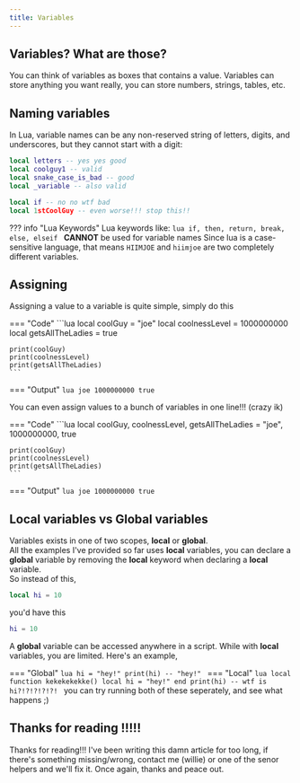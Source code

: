 ```yaml
---
title: Variables
---
```


## Variables? What are those?
You can think of variables as boxes that contains a value. Variables can store anything you want really, you can store numbers, strings, tables, etc.

## Naming variables
In Lua, variable names can be any non-reserved string of letters, digits, and underscores, but they cannot start with a digit:
```lua
local letters -- yes yes good
local coolguy1 -- valid
local snake_case_is_bad -- good
local _variable -- also valid

local if -- no no wtf bad
local 1stCoolGuy -- even worse!!! stop this!!
```
??? info "Lua Keywords"
	Lua keywords like:
	```lua
	if, then, return, break, else, elseif
	```
	**CANNOT** be used for variable names
Since lua is a case-sensitive language, that means ``HIIMJOE`` and ``hiimjoe`` are two completely different variables.

## Assigning
Assigning a value to a variable is quite simple, simply do this

=== "Code"
	```lua
	local coolGuy = "joe"
	local coolnessLevel = 1000000000
	local getsAllTheLadies = true

	print(coolGuy)
	print(coolnessLevel)
	print(getsAllTheLadies)
	```
=== "Output"
	```lua
	joe
	1000000000
	true
	```

You can even assign values to a bunch of variables in one line!!! (crazy ik)

=== "Code"
	```lua
	local coolGuy, coolnessLevel, getsAllTheLadies = "joe", 1000000000, true

	print(coolGuy)
	print(coolnessLevel)
	print(getsAllTheLadies)
	```
=== "Output"
	```lua
	joe
	1000000000
	true
	```

## Local variables vs Global variables
Variables exists in one of two scopes, **local** or **global**.  
All the examples I've provided so far uses **local** variables, you can declare a **global** variable by removing the **local** keyword when declaring a **local** variable.  
So instead of this,
```lua
local hi = 10
```
you'd have this
```lua
hi = 10
```	
A **global** variable can be accessed anywhere in a script. While with **local** variables, you are limited. Here's an example,

=== "Global"
	```lua
	hi = "hey!"
	print(hi) -- "hey!"
	```
=== "Local"
	```lua
	local function kekekekekke()
		local hi = "hey!"
	end
	print(hi) -- wtf is hi?!?!?!?!?!
	```
you can try running both of these seperately, and see what happens ;)

## Thanks for reading !!!!!
Thanks for reading!!! I've been writing this damn article for too long, if there's something missing/wrong, contact me (willie) or one of the senor helpers and we'll fix it. Once again, thanks and peace out.
